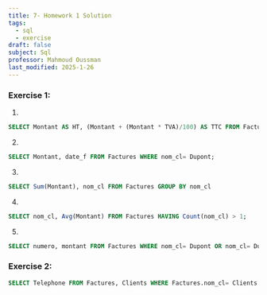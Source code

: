 ```yaml
---
title: 7- Homework 1 Solution
tags:
  - sql
  - exercise
draft: false
subject: Sql
professor: Mahmoud Oussman
last_modified: 2025-1-26
---
```

### Exercise 1:
1. 
```sql
SELECT Montant AS HT, (Montant + (Montant * TVA)/100) AS TTC FROM Factures;
```
2. 
```SQL
SELECT Montant, date_f FROM Factures WHERE nom_cl= Dupont;
```
3. 
```SQL
SELECT Sum(Montant), nom_cl FROM Factures GROUP BY nom_cl
```
4. 
```SQL
SELECT nom_cl, Avg(Montant) FROM Factures HAVING Count(nom_cl) > 1;
```
5. 
```SQL
SELECT numero, montant FROM Factures WHERE nom_cl= Dupont OR nom_cl= Durand;
```

### Exercise 2:

```SQL
SELECT Telephone FROM Factures, Clients WHERE Factures.nom_cl= Clients.nom_cl AND Clients.ville= Toulouse
```